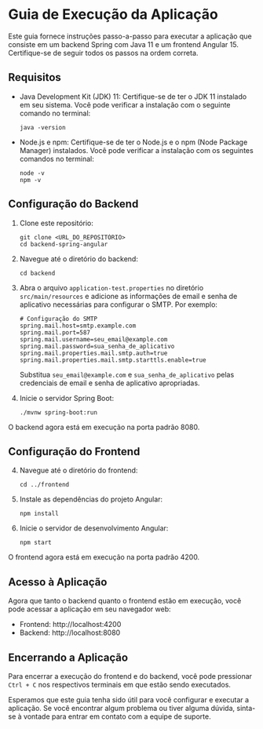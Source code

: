 # Guia de Execução da Aplicação

Este guia fornece instruções passo-a-passo para executar a aplicação que consiste em um backend Spring com Java 11 e um frontend Angular 15. Certifique-se de seguir todos os passos na ordem correta.

## Requisitos

- Java Development Kit (JDK) 11: Certifique-se de ter o JDK 11 instalado em seu sistema. Você pode verificar a instalação com o seguinte comando no terminal:

    ```
    java -version
    ```

- Node.js e npm: Certifique-se de ter o Node.js e o npm (Node Package Manager) instalados. Você pode verificar a instalação com os seguintes comandos no terminal:

    ```
    node -v
    npm -v
    ```

## Configuração do Backend

1. Clone este repositório:

    ```
    git clone <URL_DO_REPOSITÓRIO>
    cd backend-spring-angular
    ```

2. Navegue até o diretório do backend:

    ```
    cd backend
    ```
3. Abra o arquivo `application-test.properties` no diretório `src/main/resources` e adicione as informações de email e senha de aplicativo necessárias para configurar o SMTP. Por exemplo:

    ```
    # Configuração do SMTP
    spring.mail.host=smtp.example.com
    spring.mail.port=587
    spring.mail.username=seu_email@example.com
    spring.mail.password=sua_senha_de_aplicativo
    spring.mail.properties.mail.smtp.auth=true
    spring.mail.properties.mail.smtp.starttls.enable=true
    ```

    Substitua `seu_email@example.com` e `sua_senha_de_aplicativo` pelas credenciais de email e senha de aplicativo apropriadas.

4. Inicie o servidor Spring Boot:

    ```
    ./mvnw spring-boot:run
    ```

O backend agora está em execução na porta padrão 8080.

## Configuração do Frontend

4. Navegue até o diretório do frontend:

    ```
    cd ../frontend
    ```

5. Instale as dependências do projeto Angular:

    ```
    npm install
    ```

6. Inicie o servidor de desenvolvimento Angular:

    ```
    npm start
    ```

O frontend agora está em execução na porta padrão 4200.

## Acesso à Aplicação

Agora que tanto o backend quanto o frontend estão em execução, você pode acessar a aplicação em seu navegador web:

- Frontend: http://localhost:4200
- Backend: http://localhost:8080

## Encerrando a Aplicação

Para encerrar a execução do frontend e do backend, você pode pressionar `Ctrl + C` nos respectivos terminais em que estão sendo executados.

Esperamos que este guia tenha sido útil para você configurar e executar a aplicação. Se você encontrar algum problema ou tiver alguma dúvida, sinta-se à vontade para entrar em contato com a equipe de suporte.
